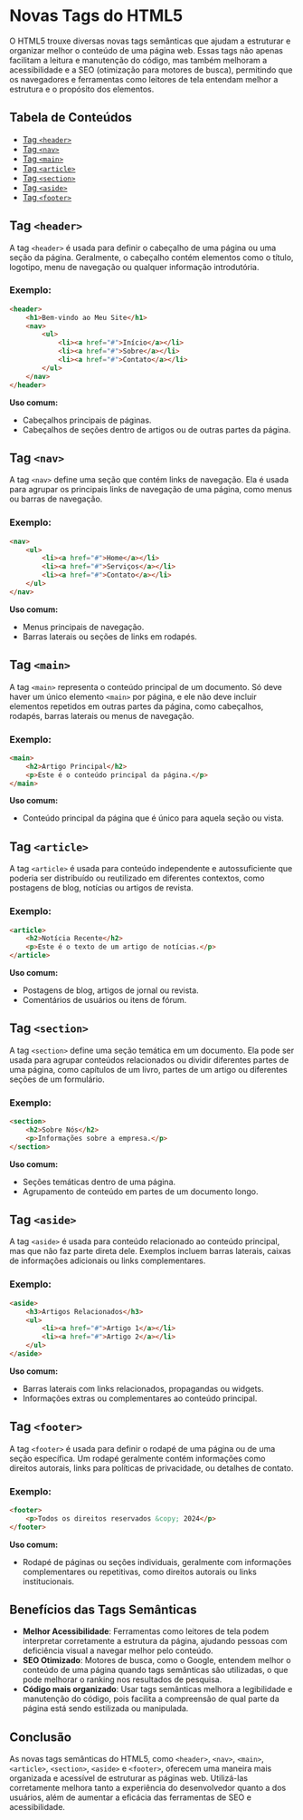 
# Novas Tags do HTML5

O HTML5 trouxe diversas novas tags semânticas que ajudam a estruturar e organizar melhor o conteúdo de uma página web. Essas tags não apenas facilitam a leitura e manutenção do código, mas também melhoram a acessibilidade e a SEO (otimização para motores de busca), permitindo que os navegadores e ferramentas como leitores de tela entendam melhor a estrutura e o propósito dos elementos.

## Tabela de Conteúdos
- [Tag `<header>`](#tag-header)
- [Tag `<nav>`](#tag-nav)
- [Tag `<main>`](#tag-main)
- [Tag `<article>`](#tag-article)
- [Tag `<section>`](#tag-section)
- [Tag `<aside>`](#tag-aside)
- [Tag `<footer>`](#tag-footer)

## Tag `<header>`

A tag `<header>` é usada para definir o cabeçalho de uma página ou uma seção da página. Geralmente, o cabeçalho contém elementos como o título, logotipo, menu de navegação ou qualquer informação introdutória.

### Exemplo:
```html
<header>
    <h1>Bem-vindo ao Meu Site</h1>
    <nav>
        <ul>
            <li><a href="#">Início</a></li>
            <li><a href="#">Sobre</a></li>
            <li><a href="#">Contato</a></li>
        </ul>
    </nav>
</header>
```

**Uso comum:**
- Cabeçalhos principais de páginas.
- Cabeçalhos de seções dentro de artigos ou de outras partes da página.

## Tag `<nav>`

A tag `<nav>` define uma seção que contém links de navegação. Ela é usada para agrupar os principais links de navegação de uma página, como menus ou barras de navegação.

### Exemplo:
```html
<nav>
    <ul>
        <li><a href="#">Home</a></li>
        <li><a href="#">Serviços</a></li>
        <li><a href="#">Contato</a></li>
    </ul>
</nav>
```

**Uso comum:**
- Menus principais de navegação.
- Barras laterais ou seções de links em rodapés.

## Tag `<main>`

A tag `<main>` representa o conteúdo principal de um documento. Só deve haver um único elemento `<main>` por página, e ele não deve incluir elementos repetidos em outras partes da página, como cabeçalhos, rodapés, barras laterais ou menus de navegação.

### Exemplo:
```html
<main>
    <h2>Artigo Principal</h2>
    <p>Este é o conteúdo principal da página.</p>
</main>
```

**Uso comum:**
- Conteúdo principal da página que é único para aquela seção ou vista.

## Tag `<article>`

A tag `<article>` é usada para conteúdo independente e autossuficiente que poderia ser distribuído ou reutilizado em diferentes contextos, como postagens de blog, notícias ou artigos de revista.

### Exemplo:
```html
<article>
    <h2>Notícia Recente</h2>
    <p>Este é o texto de um artigo de notícias.</p>
</article>
```

**Uso comum:**
- Postagens de blog, artigos de jornal ou revista.
- Comentários de usuários ou itens de fórum.

## Tag `<section>`

A tag `<section>` define uma seção temática em um documento. Ela pode ser usada para agrupar conteúdos relacionados ou dividir diferentes partes de uma página, como capítulos de um livro, partes de um artigo ou diferentes seções de um formulário.

### Exemplo:
```html
<section>
    <h2>Sobre Nós</h2>
    <p>Informações sobre a empresa.</p>
</section>
```

**Uso comum:**
- Seções temáticas dentro de uma página.
- Agrupamento de conteúdo em partes de um documento longo.

## Tag `<aside>`

A tag `<aside>` é usada para conteúdo relacionado ao conteúdo principal, mas que não faz parte direta dele. Exemplos incluem barras laterais, caixas de informações adicionais ou links complementares.

### Exemplo:
```html
<aside>
    <h3>Artigos Relacionados</h3>
    <ul>
        <li><a href="#">Artigo 1</a></li>
        <li><a href="#">Artigo 2</a></li>
    </ul>
</aside>
```

**Uso comum:**
- Barras laterais com links relacionados, propagandas ou widgets.
- Informações extras ou complementares ao conteúdo principal.

## Tag `<footer>`

A tag `<footer>` é usada para definir o rodapé de uma página ou de uma seção específica. Um rodapé geralmente contém informações como direitos autorais, links para políticas de privacidade, ou detalhes de contato.

### Exemplo:
```html
<footer>
    <p>Todos os direitos reservados &copy; 2024</p>
</footer>
```

**Uso comum:**
- Rodapé de páginas ou seções individuais, geralmente com informações complementares ou repetitivas, como direitos autorais ou links institucionais.

## Benefícios das Tags Semânticas

- **Melhor Acessibilidade**: Ferramentas como leitores de tela podem interpretar corretamente a estrutura da página, ajudando pessoas com deficiência visual a navegar melhor pelo conteúdo.
- **SEO Otimizado**: Motores de busca, como o Google, entendem melhor o conteúdo de uma página quando tags semânticas são utilizadas, o que pode melhorar o ranking nos resultados de pesquisa.
- **Código mais organizado**: Usar tags semânticas melhora a legibilidade e manutenção do código, pois facilita a compreensão de qual parte da página está sendo estilizada ou manipulada.

## Conclusão

As novas tags semânticas do HTML5, como `<header>`, `<nav>`, `<main>`, `<article>`, `<section>`, `<aside>` e `<footer>`, oferecem uma maneira mais organizada e acessível de estruturar as páginas web. Utilizá-las corretamente melhora tanto a experiência do desenvolvedor quanto a dos usuários, além de aumentar a eficácia das ferramentas de SEO e acessibilidade.
